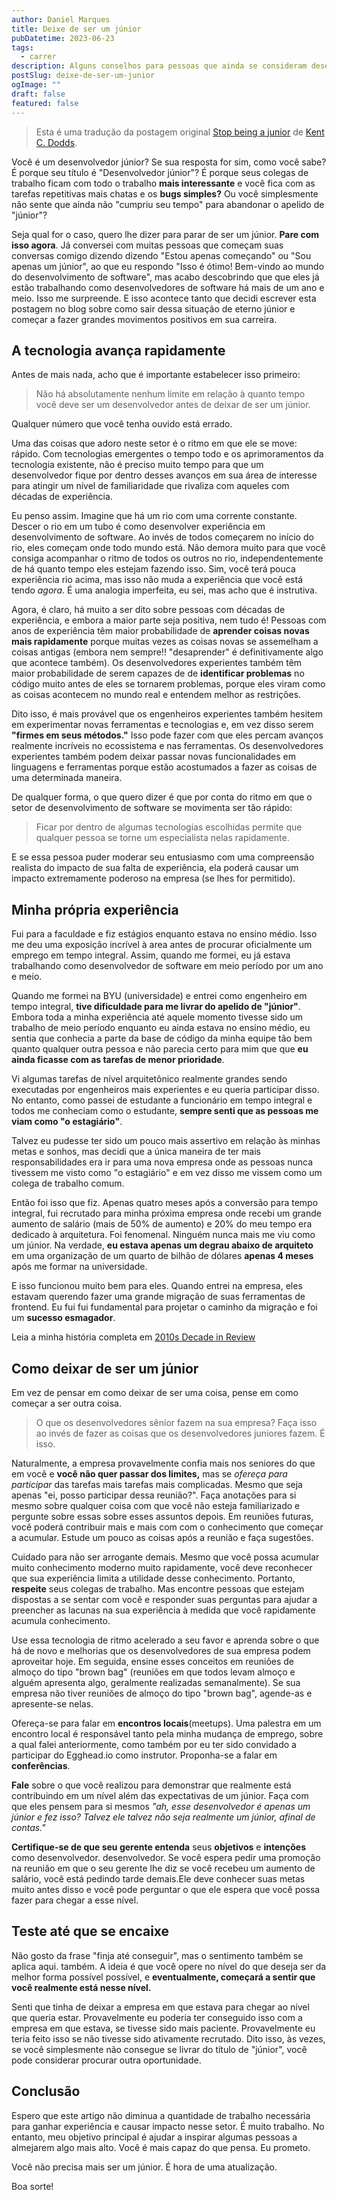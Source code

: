 ```yaml
---
author: Daniel Marques
title: Deixe de ser um júnior
pubDatetime: 2023-06-23
tags:
  - carrer
description: Alguns conselhos para pessoas que ainda se consideram desenvolvedores juniores
postSlug: deixe-de-ser-um-junior
ogImage: ""
draft: false
featured: false
---
```


> Esta é uma tradução da postagem original [Stop being a junior](https://kentcdodds.com/blog/stop-being-a-junior) de [Kent C. Dodds](https://kentcdodds.com).

Você é um desenvolvedor júnior? Se sua resposta for sim, como você sabe? É porque
seu título é "Desenvolvedor júnior"? É porque seus colegas de trabalho ficam com todo o trabalho **mais interessante** e você fica com as tarefas repetitivas mais chatas e os **bugs simples?** Ou você simplesmente não sente que ainda não "cumpriu seu tempo" para abandonar o apelido de "júnior"?

Seja qual for o caso, quero lhe dizer para parar de ser um júnior. **Pare com isso agora**. Já conversei com muitas pessoas que começam suas conversas comigo dizendo
dizendo "Estou apenas começando" ou "Sou apenas um júnior", ao que eu respondo
"Isso é ótimo! Bem-vindo ao mundo do desenvolvimento de software", mas acabo descobrindo que que eles já estão trabalhando como desenvolvedores de software há mais de um ano e meio. Isso me surpreende. E isso acontece tanto que decidi escrever esta postagem no blog sobre como sair dessa situação de eterno júnior e começar a fazer grandes movimentos positivos em sua carreira.

## A tecnologia avança rapidamente

Antes de mais nada, acho que é importante estabelecer isso primeiro:

> Não há absolutamente nenhum limite em relação à quanto tempo você deve ser um desenvolvedor antes de deixar de ser um júnior.

Qualquer número que você tenha ouvido está errado.

Uma das coisas que adoro neste setor é o ritmo em que ele se move: rápido. Com
tecnologias emergentes o tempo todo e os aprimoramentos da tecnologia existente,
não é preciso muito tempo para que um desenvolvedor fique por dentro desses
avanços em sua área de interesse para atingir um nível de familiaridade
que rivaliza com aqueles com décadas de experiência.

Eu penso assim. Imagine que há um rio com uma corrente constante. Descer o rio em um tubo é como desenvolver experiência em desenvolvimento de software. Ao invés de todos começarem no início do rio, eles começam onde todo mundo está. Não demora muito para que você consiga acompanhar o ritmo de todos os outros no rio, independentemente de há quanto tempo eles estejam fazendo isso. Sim, você terá pouca experiência rio acima, mas isso não muda a experiência que você está tendo _agora_. É uma analogia imperfeita, eu sei, mas acho que é instrutiva.

Agora, é claro, há muito a ser dito sobre pessoas com décadas de experiência, e embora a maior parte seja positiva, nem tudo é! Pessoas com anos de experiência têm maior probabilidade de **aprender coisas novas mais rapidamente** porque muitas vezes as coisas novas se assemelham a coisas antigas (embora nem sempre!! "desaprender" é definitivamente algo que acontece também). Os desenvolvedores experientes também têm maior probabilidade de serem capazes de de **identificar problemas** no código muito antes de eles se tornarem problemas, porque eles viram como as coisas acontecem no mundo real e entendem melhor as restrições.

Dito isso, é mais provável que os engenheiros experientes também hesitem em experimentar novas ferramentas e tecnologias e, em vez disso serem **"firmes em seus métodos."** Isso pode fazer com que eles percam avanços realmente incríveis no ecossistema e nas ferramentas. Os desenvolvedores experientes também podem deixar passar novas funcionalidades em linguagens e ferramentas porque estão acostumados a fazer as coisas de uma determinada maneira.

De qualquer forma, o que quero dizer é que por conta do ritmo em que o setor de desenvolvimento de software se movimenta ser tão rápido:

> Ficar por dentro de algumas tecnologias escolhidas permite que qualquer pessoa se torne um especialista nelas rapidamente.

E se essa pessoa puder moderar seu entusiasmo com uma compreensão realista do impacto de sua falta de experiência, ela poderá causar um impacto extremamente poderoso na empresa (se lhes for permitido).

## Minha própria experiência

Fui para a faculdade e fiz estágios enquanto estava no ensino médio. Isso me deu uma exposição incrível à area antes de procurar oficialmente um emprego em tempo integral. Assim, quando me formei, eu já estava trabalhando como desenvolvedor de software em meio período por um ano e meio.

Quando me formei na BYU (universidade) e entrei como engenheiro em tempo integral, **tive dificuldade para me livrar do apelido de "júnior"**. Embora toda a minha experiência até aquele momento tivesse sido um trabalho de meio período enquanto eu ainda estava no ensino médio, eu sentia que conhecia a parte da base de código da minha equipe tão bem quanto qualquer outra pessoa e não parecia certo para mim que que **eu ainda ficasse com as tarefas de menor prioridade**.

Vi algumas tarefas de nível arquitetônico realmente grandes sendo executadas por engenheiros mais experientes e eu queria participar disso. No entanto, como passei de estudante a funcionário em tempo integral e todos me conheciam como o estudante, **sempre senti que as pessoas me viam como "o estagiário"**.

Talvez eu pudesse ter sido um pouco mais assertivo em relação às minhas metas e sonhos, mas decidi que a única maneira de ter mais responsabilidades era ir para uma nova empresa onde as pessoas nunca tivessem me visto como "o estagiário" e em vez disso me vissem como um colega de trabalho comum.

Então foi isso que fiz. Apenas quatro meses após a conversão para tempo integral, fui
recrutado para minha próxima empresa onde recebi um grande aumento de salário (mais de 50% de aumento) e 20% do meu tempo era dedicado à arquitetura. Foi fenomenal. Ninguém nunca mais me viu como um júnior. Na verdade, **eu estava apenas um degrau abaixo de arquiteto** em uma organização de um quarto de bilhão de dólares **apenas 4 meses**
após me formar na universidade.

E isso funcionou muito bem para eles. Quando entrei na empresa, eles estavam querendo fazer uma grande migração de suas ferramentas de frontend. Eu fui fui fundamental para projetar o caminho da migração e foi um **sucesso esmagador**.

Leia a minha história completa em [2010s Decade in Review](https://kentcdodds.com/blog/2010s-decade-in-review)

## Como deixar de ser um júnior

Em vez de pensar em como deixar de ser uma coisa, pense em como começar a ser outra coisa.

> O que os desenvolvedores sênior fazem na sua empresa? Faça isso ao invés de fazer as coisas que os desenvolvedores juniores fazem. É isso.

Naturalmente, a empresa provavelmente confia mais nos seniores do que em você e **você não quer passar dos limites,** mas se _ofereça para participar_ das tarefas mais tarefas mais complicadas. Mesmo que seja apenas "ei, posso participar dessa reunião?". Faça anotações para si mesmo sobre qualquer coisa com que você não esteja familiarizado e pergunte sobre essas sobre esses assuntos depois. Em reuniões futuras, você poderá contribuir mais e mais com com o conhecimento que começar a acumular. Estude um pouco as coisas após a reunião e faça sugestões.

Cuidado para não ser arrogante demais. Mesmo que você possa acumular muito conhecimento moderno muito rapidamente, você deve reconhecer que sua experiência limita a utilidade desse conhecimento. Portanto, **respeite** seus colegas de trabalho. Mas encontre pessoas que estejam dispostas a se sentar com você e responder suas perguntas para ajudar a preencher as lacunas na sua experiência à medida que você rapidamente acumula conhecimento.

Use essa tecnologia de ritmo acelerado a seu favor e aprenda sobre o que há de novo e melhorias que os desenvolvedores de sua empresa podem aproveitar hoje. Em seguida, ensine
esses conceitos em reuniões de almoço do tipo "brown bag" (reuniões em que todos levam
almoço e alguém apresenta algo, geralmente realizadas semanalmente). Se sua empresa não
tiver reuniões de almoço do tipo "brown bag", agende-as e apresente-se nelas.

Ofereça-se para falar em **encontros locais**(meetups). Uma palestra em um encontro local é responsável tanto pela minha mudança de emprego, sobre a qual falei anteriormente, como também por eu ter sido convidado a participar do Egghead.io como instrutor. Proponha-se a falar em **conferências**.

**Fale** sobre o que você realizou para demonstrar que realmente está contribuindo em um nível além das expectativas de um júnior. Faça com que eles pensem para si mesmos _"ah, esse desenvolvedor é apenas um júnior e fez isso? Talvez ele talvez não seja realmente um júnior, afinal de contas."_

**Certifique-se de que seu gerente entenda** seus **objetivos** e **intenções** como desenvolvedor. desenvolvedor. Se você espera pedir uma promoção na reunião em que o seu
gerente lhe diz se você recebeu um aumento de salário, você está pedindo tarde demais.Ele deve conhecer suas metas muito antes disso e você pode perguntar o que ele espera que você possa fazer para chegar a esse nível.

## Teste até que se encaixe

Não gosto da frase "finja até conseguir", mas o sentimento também se aplica aqui. também. A ideia é que você opere no nível do que deseja ser da melhor forma possível
possível, e **eventualmente, começará a sentir que você realmente está nesse nível.**

Senti que tinha de deixar a empresa em que estava para chegar ao nível que queria estar. Provavelmente eu poderia ter conseguido isso com a empresa em que estava, se tivesse sido mais paciente. Provavelmente eu teria feito isso se não tivesse sido ativamente recrutado. Dito isso, às vezes, se você simplesmente não consegue se livrar do título de "júnior", você pode considerar procurar outra oportunidade.

## Conclusão

Espero que este artigo não diminua a quantidade de trabalho necessária para ganhar experiência e causar impacto nesse setor. É muito trabalho. No entanto, meu objetivo principal é ajudar a inspirar algumas pessoas a almejarem algo mais alto. Você é mais capaz do que pensa. Eu prometo.

Você não precisa mais ser um júnior. É hora de uma atualização.

Boa sorte!
